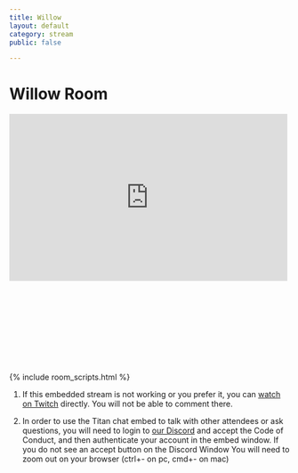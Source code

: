 ```yaml
---
title: Willow
layout: default
category: stream
public: false

---
```

# Willow Room

<iframe
src="https://player.twitch.tv/?channel=capricon2021b&parent=virtual.capricon.org" height="300" width="500" frameborder="0" scrolling="no" allowfullscreen="true" class="convention-video"> </iframe>

<iframe frameborder="0" class="convention-chat">
</iframe>

<script src="https://unpkg.com/dayjs@1.8.21/dayjs.min.js"></script>
<script>
const even = "788596302753300490";
const odd = "788596302753300490";
</script>
{% include room_scripts.html %}

1) If this embedded stream is not working or you prefer it, you can [watch on Twitch](https://www.twitch.tv/capricon2021b/) directly. You will not be able to comment there.

2) In order to use the Titan chat embed to talk with other attendees or ask questions, you will need to login to [our Discord](https://discord.gg/Hra39Zkrhf) and accept the Code of Conduct, and then authenticate your account in the embed window. If you do not see an accept button on the Discord Window You will need to zoom out on your browser (ctrl+- on pc, cmd+- on mac)